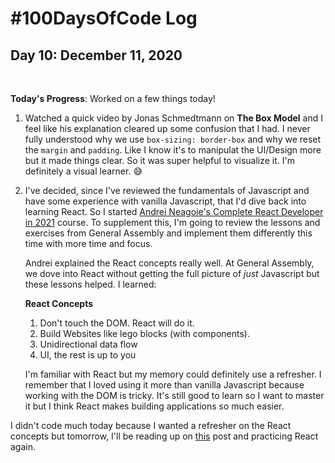 # #100DaysOfCode Log

## Day 10: December 11, 2020

<br>

**Today's Progress**: Worked on a few things today!

1. Watched a quick video by Jonas Schmedtmann on **The Box Model** and I feel like
   his explanation cleared up some confusion that I had. I never fully understood why we use `box-sizing: border-box` and why we reset the `margin` and `padding`. Like I know it's to manipulat the UI/Design more but it made things clear. So it was super helpful to visualize it. I'm definitely a visual learner. 😅

2. I've decided, since I've reviewed the fundamentals of Javascript and have some experience with vanilla Javascript, that I'd dive back into learning React. So I started [Andrei Neagoie's Complete React Developer in 2021](https://www.udemy.com/coursecomplete-react-developer-zero-to-mastery/) course. To supplement this, I'm going to review the lessons and exercises from General Assembly and implement them differently this time with more time and focus.

    Andrei explained the React concepts really well. At General Assembly, we dove into React without getting the full picture of *just* Javascript but these lessons helped. I learned:

   **React Concepts**

   1. Don't touch the DOM. React will do it.
   2. Build Websites like lego blocks (with components).
   3. Unidirectional data flow
   4. UI, the rest is up to you

   I'm familiar with React but my memory could definitely use a refresher. I remember that I loved using it more than vanilla Javascript because working with the DOM is tricky. It's still good to learn so I want to master it but I think React makes building applications so much easier.

   
I didn't code much today because I wanted a refresher on the React concepts but tomorrow, I'll be reading up on [this](https://dev.to/aspittel/a-complete-beginners-guide-to-react-2cl6) post and practicing React again. 


